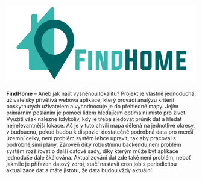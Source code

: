 <h1 align="center" font-size="200">
<img src="images/find-home-web.png" height="200 px">
</h1>
<p>
  <strong>FindHome</strong> – Aneb jak najít vysněnou lokalitu? Projekt je vlastně jednoduchá, uživatelsky přívětivá webová aplikace, který provádí analýzu kritérií poskytnutých uživatelem a vyhodnocuje je do přehledné mapy. Jejím primárním posláním je pomoci lidem hledajícím optimální místo pro život. Využití však nalezne kdykoliv, kdy je třeba sledovat průnik dat a hledat nejrelevantnější lokace. Ač je v tuto chvíli mapa dělená na jednotlivé okresy, v budoucnu, pokud budou k dispozici dostatečně podrobná data pro menší územní celky, není problém systém lehce upravit, tak aby pracoval s podrobnějšími plány. Zároveň díky robustnímu backendu není problém systém rozšiřovat o další datové sady, díky kterým může být aplikace jednoduše dále škálována. Aktualizování dat zde také není problém, neboť jakmile je přiřazen datový zdroj, stačí nastavit cron job s periodicitou aktualizace dat a máte jistotu, že data budou vždy aktuální.  
<p>
